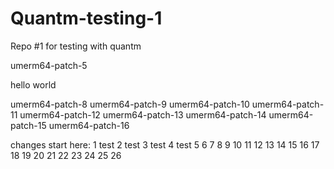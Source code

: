 # Quantm-testing-1
Repo #1 for testing with quantm

umerm64-patch-5

hello
world

umerm64-patch-8
umerm64-patch-9
umerm64-patch-10
umerm64-patch-11
umerm64-patch-12
umerm64-patch-13
umerm64-patch-14
umerm64-patch-15
umerm64-patch-16

changes start here:
1 test
2 test
3 test
4 test
5
6
7
8
9
10
11
12
13
14
15
16
17
18
19
20
21
22
23
24
25
26